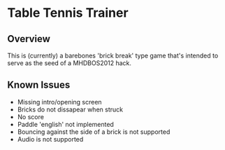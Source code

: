 # Table Tennis Trainer

## Overview

This is (currently) a barebones 'brick break' type game that's intended to serve as the seed of a MHDBOS2012 hack. 

## Known Issues

* Missing intro/opening screen
* Bricks do not dissapear when struck
* No score
* Paddle 'english' not implemented
* Bouncing against the side of a brick is not supported
* Audio is not supported